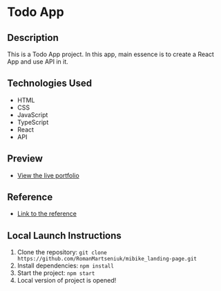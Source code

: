 # Todo App

## Description
This is a Todo App project. In this app, main essence is to create a React App and use API in it.

## Technologies Used
- HTML
- CSS
- JavaScript
- TypeScript
- React
- API

## Preview
- [View the live portfolio](https://romanmartseniuk.github.io/todo-app/)

## Reference
- [Link to the reference](https://mate-academy.github.io/react_todo-app-with-api/)

## Local Launch Instructions
1. Clone the repository: `git clone https://github.com/RomanMartseniuk/mibike_landing-page.git`
2. Install dependencies: `npm install`
3. Start the project: `npm start`
4. Local version of project is opened!
